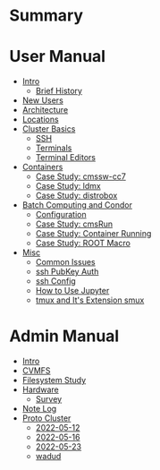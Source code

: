 # Summary

# User Manual

- [Intro](user-manual/README.md)
  - [Brief History]()
- [New Users](user-manual/new-user.md)
- [Architecture](user-manual/architecture.md)
- [Locations](user-manual/locations.md)
- [Cluster Basics]()
  - [SSH]()
  - [Terminals]()
  - [Terminal Editors]()
- [Containers](user-manual/containers.md)
  - [Case Study: cmssw-cc7]()
  - [Case Study: ldmx]()
  - [Case Study: distrobox]()
- [Batch Computing and Condor](user-manual/condor/README.md)
  - [Configuration](user-manual/condor/configuration.md)
  - [Case Study: cmsRun](user-manual/condor/cmsRun/README.md)
  - [Case Study: Container Running](user-manual/condor/container/README.md)
  - [Case Study: ROOT Macro](user-manual/condor/rootmacro/README.md)
- [Misc](user-manual/misc/README.md)
  - [Common Issues](user-manual/misc/common_issues.md)
  - [ssh PubKey Auth](user-manual/misc/ssh_pubkey_auth.md)
  - [ssh Config](user-manual/misc/ssh_config.md)
  - [How to Use Jupyter](user-manual/misc/jupyter.md)
  - [tmux and It's Extension smux](user-manual/misc/tmux.md)

# Admin Manual

- [Intro](admin-manual/README.md)
- [CVMFS](admin-manual/cvmfs.md)
- [Filesystem Study](admin-manual/filesystem/README.md)
- [Hardware](admin-manual/hardware.md)
  - [Survey](admin-manual/hardware/README.md)
- [Note Log](admin-manual/notes.md)
- [Proto Cluster](admin-manual/proto-cluster/README.md)
  - [2022-05-12](admin-manual/proto-cluster/logs/2022-05-12.md)
  - [2022-05-16](admin-manual/proto-cluster/logs/2022-05-16.md)
  - [2022-05-23](admin-manual/proto-cluster/logs/2022-05-23.md)
  - [wadud](admin-manual/proto-cluster/wadud/README.md)

